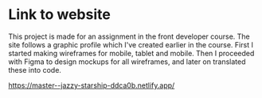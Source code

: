 # Link to website

This project is made for an assignment in the front developer course. The site follows a graphic profile which I've created earlier in the course. 
First I started making wireframes for mobile, tablet and mobile. Then I proceeded with Figma to design mockups for all wireframes, and later on translated these into code. 

https://master--jazzy-starship-ddca0b.netlify.app/

